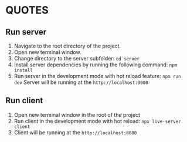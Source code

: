 # QUOTES

## Run server

1. Navigate to the root directory of the project.
2. Open new terminal window.
3. Change directory to the server subfolder: `cd server`
4. Install server dependencies by running the following command: `npm install`
5. Run server in the development mode with hot reload feature: `npm run dev`
   Server will be running at the `http://localhost:3000`

## Run client

1. Open new terminal window in the root of the project
2. Run client in the development mode with hot reload: `npx live-server client`
3. Client will be running at the `http://localhost:8080`
